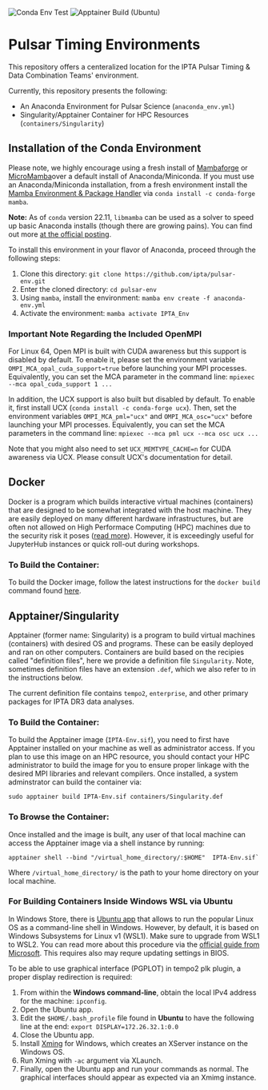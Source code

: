 ![Conda Env Test](https://github.com/IPTA/pulsar-env/actions/workflows/test_CondaEnv.yml/badge.svg)
![Apptainer Build (Ubuntu)](https://github.com/IPTA/pulsar-env/actions/workflows/test_Singularity.yml/badge.svg)

# Pulsar Timing Environments

This repository offers a centeralized location for the IPTA Pulsar Timing & Data Combination Teams' environment.

Currently, this repository presents the following:
- An Anaconda Environment for Pulsar Science (`anaconda_env.yml`)
- Singularity/Apptainer Container for HPC Resources (`containers/Singularity`)

## Installation of the Conda Environment

Please note, we highly encourage using a fresh install of [Mambaforge](https://github.com/conda-forge/miniforge#mambaforge) or [MicroMamba](https://mamba.readthedocs.io/en/latest/user_guide/micromamba.html)over a default install of Anaconda/Miniconda. If you must use an Anaconda/Miniconda installation, from a fresh environment install the [Mamba Environment & Package Handler](https://github.com/mamba-org/mamba) via `conda install -c conda-forge mamba`.

**Note:** As of `conda` version 22.11, `libmamba` can be used as a solver to speed up basic Anaconda installs (though there are growing pains). You can find out more [at the official posting](https://www.anaconda.com/blog/a-faster-conda-for-a-growing-community).

To install this environment in your flavor of Anaconda, proceed through the following steps:
  1. Clone this directory: `git clone https://github.com/ipta/pulsar-env.git`
  2. Enter the cloned directory: `cd pulsar-env`
  3. Using `mamba`, install the environment: `mamba env create -f anaconda-env.yml`
  4. Activate the environment: `mamba activate IPTA_Env`

### Important Note Regarding the Included OpenMPI
For Linux 64, Open MPI is built with CUDA awareness but this support is disabled by default. To enable it, please set the environment variable `OMPI_MCA_opal_cuda_support=true` before launching your MPI processes. Equivalently, you can set the MCA parameter in the command line: `mpiexec --mca opal_cuda_support 1 ...`
 
In addition, the UCX support is also built but disabled by default. To enable it, first install UCX (`conda install -c conda-forge ucx`). Then, set the environment variables `OMPI_MCA_pml="ucx"` and `OMPI_MCA_osc="ucx"` before launching your MPI processes. Equivalently, you can set the MCA parameters in the command line: `mpiexec --mca pml ucx --mca osc ucx ...`

Note that you might also need to set `UCX_MEMTYPE_CACHE=n` for CUDA awareness via UCX. Please consult UCX's documentation for detail.

## Docker
Docker is a program which builds interactive virtual machines (containers) that are designed to be somewhat integrated with the host machine. They are easily deployed on many different hardware infrastructures, but are often not allowed on High Performace Computing (HPC) machines due to the security risk it poses ([read more](https://linuxconcept.com/getting-privileged-access-inside-a-docker-container-your-guide-to-enhanced-control/)). However, it is exceedingly useful for JupyterHub instances or quick roll-out during workshops.

### To Build the Container:
To build the Docker image, follow the latest instructions for the `docker build` command found [here](https://docs.docker.com/reference/cli/docker/image/build).

## Apptainer/Singularity

Apptainer (former name: Singularity) is a program to build virtual machines (containers) with desired OS and programs. These can be easily deployed and ran on other computers. 
Containers are build based on the recipies called "definition files", here we provide a definition file `Singularity`. Note, sometimes definition files have an extension `.def`, which we also refer to in the instructions below.

The current definition file contains `tempo2`, `enterprise`, and other primary packages for IPTA DR3 data analyses.

### To Build the Container:
To build the Apptainer image (`IPTA-Env.sif`), you need to first have Apptainer installed on your machine as well as administrator access. If you plan to use this image on an HPC resource, you should contact your HPC administrator to build the image for you to ensure proper linkage with the desired MPI libraries and relevant compilers. Once installed, a system adminstrator can build the container via:

```
sudo apptainer build IPTA-Env.sif containers/Singularity.def
```

### To Browse the Container:
Once installed and the image is built, any user of that local machine can access the Apptainer image via a shell instance by running:
```
apptainer shell --bind "/virtual_home_directory/:$HOME"  IPTA-Env.sif`
```
Where `/virtual_home_directory/` is the path to your home directory on your local machine. 

### For Building Containers Inside Windows WSL via Ubuntu

In Windows Store, there is [Ubuntu app](https://apps.microsoft.com/detail/9pdxgncfsczv?hl=en-US&gl=US) that allows to run the popular Linux OS as a command-line shell in Windows. However, by default, it is based on Windows Subsystems for Linux v1 (WSL1). Make sure to upgrade from WSL1 to WSL2. You can read more about this procedure via the [official guide from Microsoft](https://learn.microsoft.com/en-us/windows/wsl/install). This requires also may requre updating settings in BIOS.

To be able to use graphical interface (PGPLOT) in tempo2 plk plugin, a proper display redirection is required:
1. From within the **Windows command-line**, obtain the local IPv4 address for the machine: `ipconfig`.
2. Open the Ubuntu app.
3. Edit the `$HOME/.bash_profile` file found in **Ubuntu** to have the following line at the end: `export DISPLAY=172.26.32.1:0.0`
4. Close the Ubuntu app. 
5. Install [Xming](https://sourceforge.net/projects/xming/) for Windows, which creates an XServer instance on the Windows OS.
6. Run Xming with `-ac` argument via XLaunch. 
7. Finally, open the Ubuntu app and run your commands as normal. The graphical interfaces should appear as expected via an Xmimg instance.

